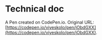 # Technical doc

A Pen created on CodePen.io. Original URL: [https://codepen.io/viyeskolo/pen/jObdGXX](https://codepen.io/viyeskolo/pen/jObdGXX).


